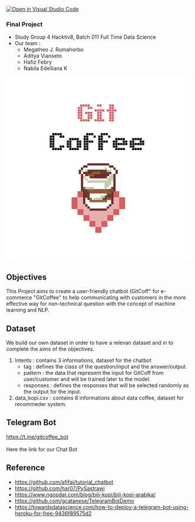 [![Open in Visual Studio Code](https://classroom.github.com/assets/open-in-vscode-c66648af7eb3fe8bc4f294546bfd86ef473780cde1dea487d3c4ff354943c9ae.svg)](https://classroom.github.com/online_ide?assignment_repo_id=8075512&assignment_repo_type=AssignmentRepo)

### Final Project

- Study Group 4 Hacktiv8, Batch 011 Full Time Data Science
- Our team :
  - Megatheo J. Rumahorbo
  - Aditya Vianseto
  - Hafiz Febry
  - Nabila Edelliana K

![](/img/Logo%20Git%20Coffee.png)

## Objectives
This Project aims to create a user-friendly chatbot (GitCoff" for e-commerce "GitCoffee" to help communicating with customers in the more effective way for non-technical question with the concept of machine learning and NLP.

## Dataset
We build our own dataset in order to have a relevan dataset and in to complete the aims of the objectives.
1. Intents : contains 3 informations, dataset for the chatbot
    - tag : defines the class of the question/input and the answer/output.
    - pattern : the data that represent the input for GitCoff from user/customer and will be trained later to the model.
    - responses : defines the responses that will be selected randomly as the output for the input.
2. data_kopi.csv : contains 8 informations about data coffee, dataset for recommeder system.

## Telegram Bot
https://t.me/gitcoffee_bot <br><br>
Here the link for our Chat Bot

## Reference
- https://github.com/afifai/tutorial_chatbot
- https://github.com/har07/PySastrawi
- https://www.ngopdar.com/blog/biji-kopi/biji-kopi-arabika/
- https://github.com/gcatanese/TelegramBotDemo
- https://towardsdatascience.com/how-to-deploy-a-telegram-bot-using-heroku-for-free-9436f89575d2
